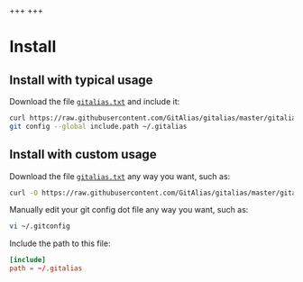 +++
+++

# Install


## Install with typical usage

Download the file [`gitalias.txt`](gitalias.txt) and include it:

```sh
curl https://raw.githubusercontent.com/GitAlias/gitalias/master/gitalias.txt -o ~/.gitalias 
git config --global include.path ~/.gitalias
```


## Install with custom usage

Download the file [`gitalias.txt`](gitalias.txt) any way you want, such as:

```sh
curl -O https://raw.githubusercontent.com/GitAlias/gitalias/master/gitalias.txt
```

Manually edit your git config dot file any way you want, such as:

```sh
vi ~/.gitconfig
```

Include the path to this file:

```toml
[include]
path = ~/.gitalias
```
